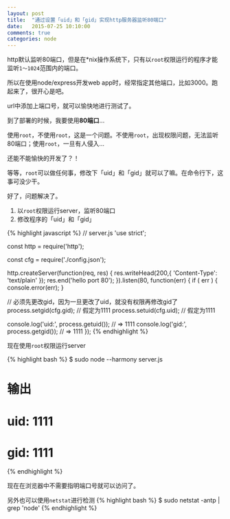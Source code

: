 ```yaml
---
layout: post
title:  "通过设置「uid」和「gid」实现http服务器监听80端口"
date:   2015-07-25 10:10:00
comments: true
categories: node
---
```


http默认监听80端口，但是在*nix操作系统下，只有以`root`权限运行的程序才能监听`1～1024`范围内的端口。

所以在使用node/express开发web app时，经常指定其他端口，比如3000。跑起来了，很开心是吧。

url中添加上端口号，就可以愉快地进行测试了。

到了部署的时候，我要使用**80端口**...

使用`root`，不使用`root`，这是一个问题。不使用`root`，出现权限问题，无法监听80端口；使用`root`，一旦有人侵入...

还能不能愉快的开发了？！

等等，`root`可以做任何事，修改下「uid」和「gid」就可以了嘛。在命令行下，这事可没少干。

好了，问题解决了。

1. 以`root`权限运行server，监听80端口
2. 修改程序的「uid」和「gid」

{% highlight javascript %}
// server.js
'use strict';

const http = require('http');

const cfg = require('./config.json');

http.createServer(function(req, res) {
  res.writeHead(200,{
    'Content-Type': 'text/plain'
  });
  res.end('hello port 80');
}).listen(80, function(err) {
  if ( err ) {
    console.error(err);
  }

  // 必须先更改gid，因为一旦更改了uid，就没有权限再修改gid了
  process.setgid(cfg.gid);    // 假定为1111
  process.setuid(cfg.uid);    // 假定为1111

  console.log('uid:', process.getuid());    // => 1111
  console.log('gid:', process.getgid());    // => 1111
});
{% endhighlight %}

现在使用`root`权限运行server

{% highlight bash %}
$ sudo node --harmony server.js

# 输出
# uid: 1111
# gid: 1111
{% endhighlight %}

现在在浏览器中不需要指明端口号就可以访问了。

另外也可以使用`netstat`进行检测
{% highlight bash %}
$ sudo netstat -antp | grep 'node'
{% endhighlight %}
